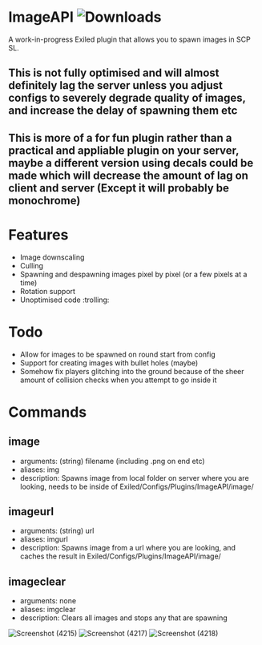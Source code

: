 # ImageAPI  ![Downloads](https://img.shields.io/github/downloads/morgana-x/ImageAPI/total)
A work-in-progress Exiled plugin that allows you to spawn images in SCP SL.
## This is not fully optimised and will almost definitely lag the server unless you adjust configs to severely degrade quality of images, and increase the delay of spawning them etc
## This is more of a for fun plugin rather than a practical and appliable plugin on your server, maybe a different version using decals could be made which will decrease the amount of lag on client and server (Except it will probably be monochrome)
# Features
+ Image downscaling
+ Culling
+ Spawning and despawning images pixel by pixel (or a few pixels at a time)
+ Rotation support
+ Unoptimised code :trolling:

# Todo
+ Allow for images to be spawned on round start from config
+ Support for creating images with bullet holes (maybe)
+ Somehow fix players glitching into the ground because of the sheer amount of collision checks when you attempt to go inside it

# Commands
## image
+ arguments: (string) filename (including .png on end etc)
+ aliases: img
+ description: Spawns image from local folder on server where you are looking, needs to be inside of Exiled/Configs/Plugins/ImageAPI/image/
## imageurl
+ arguments: (string) url
+ aliases: imgurl
+ description: Spawns image from a url where you are looking, and caches the result in Exiled/Configs/Plugins/ImageAPI/image/
## imageclear
+ arguments: none
+ aliases: imgclear
+ description: Clears all images and stops any that are spawning

![Screenshot (4215)](https://github.com/morgana-x/ImageAPI/assets/89588301/9d47ca01-fac5-4bbb-b8cd-06ffb6292219)
![Screenshot (4217)](https://github.com/morgana-x/ImageAPI/assets/89588301/b5e86399-9b5a-486f-b7bb-6300b6203c58)
![Screenshot (4218)](https://github.com/morgana-x/ImageAPI/assets/89588301/94233fd0-be3b-453c-9eb7-67cc213d2ebe)
